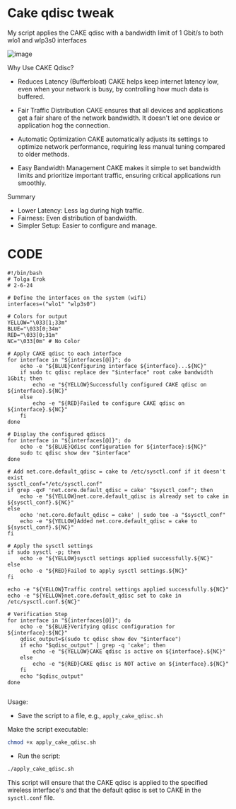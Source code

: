 # Cake qdisc tweak
My script applies the CAKE qdisc with a bandwidth limit of 1 Gbit/s to both wlo1 and wlp3s0 interfaces

![image](https://github.com/tolgaerok/tolga-scripts/assets/110285959/78b10e56-6b0c-44cc-9f50-6731201fabd3)


Why Use CAKE Qdisc?

- Reduces Latency (Bufferbloat)
        CAKE helps keep internet latency low, even when your network is busy, by controlling how much data is buffered.

- Fair Traffic Distribution
        CAKE ensures that all devices and applications get a fair share of the network bandwidth. It doesn't let one device or application hog the connection.

- Automatic Optimization
        CAKE automatically adjusts its settings to optimize network performance, requiring less manual tuning compared to older methods.

- Easy Bandwidth Management
        CAKE makes it simple to set bandwidth limits and prioritize important traffic, ensuring critical applications run smoothly.

Summary

- Lower Latency: Less lag during high traffic.
- Fairness: Even distribution of bandwidth.
- Simpler Setup: Easier to configure and manage.

# CODE
```script
#!/bin/bash
# Tolga Erok
# 2-6-24

# Define the interfaces on the system (wifi)
interfaces=("wlo1" "wlp3s0")

# Colors for output
YELLOW="\033[1;33m"
BLUE="\033[0;34m"
RED="\033[0;31m"
NC="\033[0m" # No Color

# Apply CAKE qdisc to each interface
for interface in "${interfaces[@]}"; do
    echo -e "${BLUE}Configuring interface ${interface}...${NC}"
    if sudo tc qdisc replace dev "$interface" root cake bandwidth 1Gbit; then
        echo -e "${YELLOW}Successfully configured CAKE qdisc on ${interface}.${NC}"
    else
        echo -e "${RED}Failed to configure CAKE qdisc on ${interface}.${NC}"
    fi
done

# Display the configured qdiscs
for interface in "${interfaces[@]}"; do
    echo -e "${BLUE}Qdisc configuration for ${interface}:${NC}"
    sudo tc qdisc show dev "$interface"
done

# Add net.core.default_qdisc = cake to /etc/sysctl.conf if it doesn't exist
sysctl_conf="/etc/sysctl.conf"
if grep -qxF 'net.core.default_qdisc = cake' "$sysctl_conf"; then
    echo -e "${YELLOW}net.core.default_qdisc is already set to cake in ${sysctl_conf}.${NC}"
else
    echo 'net.core.default_qdisc = cake' | sudo tee -a "$sysctl_conf"
    echo -e "${YELLOW}Added net.core.default_qdisc = cake to ${sysctl_conf}.${NC}"
fi

# Apply the sysctl settings
if sudo sysctl -p; then
    echo -e "${YELLOW}sysctl settings applied successfully.${NC}"
else
    echo -e "${RED}Failed to apply sysctl settings.${NC}"
fi

echo -e "${YELLOW}Traffic control settings applied successfully.${NC}"
echo -e "${YELLOW}net.core.default_qdisc set to cake in /etc/sysctl.conf.${NC}"

# Verification Step
for interface in "${interfaces[@]}"; do
    echo -e "${BLUE}Verifying qdisc configuration for ${interface}:${NC}"
    qdisc_output=$(sudo tc qdisc show dev "$interface")
    if echo "$qdisc_output" | grep -q 'cake'; then
        echo -e "${YELLOW}CAKE qdisc is active on ${interface}.${NC}"
    else
        echo -e "${RED}CAKE qdisc is NOT active on ${interface}.${NC}"
    fi
    echo "$qdisc_output"
done


```
Usage:

- Save the script to a file, e.g., `apply_cake_qdisc.sh`

Make the script executable:

```bash
chmod +x apply_cake_qdisc.sh
```
- Run the script:

```bash
./apply_cake_qdisc.sh
```

This script will ensure that the CAKE qdisc is applied to the specified wireless interface's and that the default qdisc is set to CAKE in the `sysctl.conf` file. 
